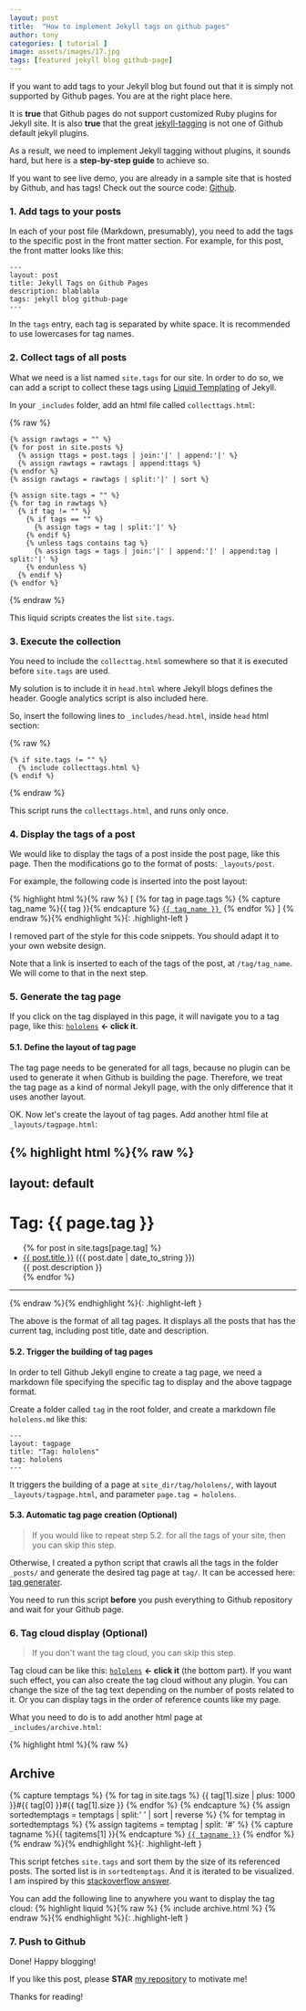 ```yaml
---
layout: post
title:  "How to implement Jekyll tags on github pages"
author: tony
categories: [ tutorial ]
image: assets/images/17.jpg
tags: [featured jekyll blog github-page]
---
```



<style>
.highlight-left {margin-left: 0}
</style>


If you want to add tags to your Jekyll blog but found out that it is simply not supported by Github pages. You are at the right place here.

It is **true** that Github pages do not support customized Ruby plugins for Jekyll site. It is also **true** that the great [jekyll-tagging](https://github.com/pattex/jekyll-tagging) is not one of Github default jekyll plugins.

As a result, we need to implement Jekyll tagging without plugins, it sounds hard, but here is a **step-by-step guide** to achieve so.

If you want to see live demo, you are already in a sample site that is hosted by Github, and has tags! Check out the source code: [Github](https://github.com/qian256/qian256.github.io/).

### 1. Add tags to your posts

In each of your post file (Markdown, presumably), you need to add the tags to the specific post in the front matter section. For example, for this post, the front matter looks like this:

```
---
layout: post
title: Jekyll Tags on Github Pages
description: blablabla
tags: jekyll blog github-page
---
```

In the `tags` entry, each tag is separated by white space. It is recommended to use lowercases for tag names.

### 2. Collect tags of all posts

What we need is a list named `site.tags` for our site. In order to do so, we can add a script to collect these tags using [Liquid Templating](https://jekyllrb.com/docs/templates/) of Jekyll.

In your `_includes` folder, add an html file called `collecttags.html`:

{% raw %}
```liquid
{% assign rawtags = "" %}
{% for post in site.posts %}
  {% assign ttags = post.tags | join:'|' | append:'|' %}
  {% assign rawtags = rawtags | append:ttags %}
{% endfor %}
{% assign rawtags = rawtags | split:'|' | sort %}

{% assign site.tags = "" %}
{% for tag in rawtags %}
  {% if tag != "" %}
    {% if tags == "" %}
      {% assign tags = tag | split:'|' %}
    {% endif %}
    {% unless tags contains tag %}
      {% assign tags = tags | join:'|' | append:'|' | append:tag | split:'|' %}
    {% endunless %}
  {% endif %}
{% endfor %}
```
{% endraw %}

This liquid scripts creates the list `site.tags`.

### 3. Execute the collection

You need to include the `collecttag.html` somewhere so that it is executed before `site.tags` are used.

My solution is to include it in `head.html` where Jekyll blogs defines the header. Google analytics script is also included here.

So, insert the following lines to `_includes/head.html`, inside `head` html section:

{% raw %}
```liquid
{% if site.tags != "" %}
  {% include collecttags.html %}
{% endif %}
```
{% endraw %}

This script runs the `collecttags.html`, and runs only once.

### 4. Display the tags of a post

We would like to display the tags of a post inside the post page, like this page. Then the modifications go to the format of posts: `_layouts/post`.

For example, the following code is inserted into the post layout:

{% highlight html %}{% raw %}
<span>[
  {% for tag in page.tags %}
    {% capture tag_name %}{{ tag }}{% endcapture %}
    <a href="/tag/{{ tag_name }}"><code class="highligher-rouge"><nobr>{{ tag_name }}</nobr></code>&nbsp;</a>
  {% endfor %}
]</span>
{% endraw %}{% endhighlight %}{: .highlight-left }

I removed part of the style for this code snippets. You should adapt it to your own website design.

Note that a link is inserted to each of the tags of the post, at `/tag/tag_name`. We will come to that in the next step.

### 5. Generate the tag page

If you click on the tag displayed in this page, it will navigate you to a tag page, like this: <a class="no-underline" href="http://longqian.me/tag/hololens/"><code class="highligher-rouge"><nobr>hololens</nobr></code></a> **<- click it**.

#### 5.1. Define the layout of tag page

The tag page needs to be generated for all tags, because no plugin can be used to generate it when Github is building the page. Therefore, we treat the tag page as a kind of normal Jekyll page, with the only difference that it uses another layout.

OK. Now let's create the layout of tag pages. Add another html file at `_layouts/tagpage.html`:

{% highlight html %}{% raw %}
---
layout: default
---
<div class="post">
<h1>Tag: {{ page.tag }}</h1>
<ul>
{% for post in site.tags[page.tag] %}
  <li><a href="{{ post.url }}">{{ post.title }}</a> ({{ post.date | date_to_string }})<br>
    {{ post.description }}
  </li>
{% endfor %}
</ul>
</div>
<hr>
{% endraw %}{% endhighlight %}{: .highlight-left }

The above is the format of all tag pages. It displays all the posts that has the current tag, including post title, date and description.

#### 5.2. Trigger the building of tag pages

In order to tell Github Jekyll engine to create a tag page, we need a markdown file specifying the specific tag to display and the above tagpage format.

Create a folder called `tag` in the root folder, and create a markdown file `hololens.md` like this:

```
---
layout: tagpage
title: "Tag: hololens"
tag: hololens
---
```

It triggers the building of a page at `site_dir/tag/hololens/`, with layout `_layouts/tagpage.html`, and parameter `page.tag = hololens`.

#### 5.3. Automatic tag page creation (Optional)

> If you would like to repeat step 5.2. for all the tags of your site, then you can skip this step.

Otherwise, I created a python script that crawls all the tags in the folder `_posts/` and generate the desired tag page at `tag/`. It can be accessed here: [tag generater](https://github.com/qian256/qian256.github.io/blob/master/tag_generator.py).

You need to run this script **before** you push everything to Github repository and wait for your Github page.

### 6. Tag cloud display (Optional)

> If you don't want the tag cloud, you can skip this step.

Tag cloud can be like this: <a class="no-underline" href="http://longqian.me/tag/hololens/"><code class="highligher-rouge"><nobr>hololens</nobr></code></a> **<- click it** (the bottom part). If you want such effect, you can also create the tag cloud without any plugin. You can change the size of the tag text depending on the number of posts related to it. Or you can display tags in the order of reference counts like my page.

What you need to do is to add another html page at `_includes/archive.html`:

{% highlight html %}{% raw %}
<h2>Archive</h2>
{% capture temptags %}
  {% for tag in site.tags %}
    {{ tag[1].size | plus: 1000 }}#{{ tag[0] }}#{{ tag[1].size }}
  {% endfor %}
{% endcapture %}
{% assign sortedtemptags = temptags | split:' ' | sort | reverse %}
{% for temptag in sortedtemptags %}
  {% assign tagitems = temptag | split: '#' %}
  {% capture tagname %}{{ tagitems[1] }}{% endcapture %}
  <a href="/tag/{{ tagname }}"><code class="highligher-rouge"><nobr>{{ tagname }}</nobr></code></a>
{% endfor %}
{% endraw %}{% endhighlight %}{: .highlight-left }

This script fetches `site.tags` and sort them by the size of its referenced posts. The sorted list is in `sortedtemptags`. And it is iterated to be visualized. I am inspired by this [stackoverflow answer](http://stackoverflow.com/questions/13025281/how-to-get-a-sorted-tags-list-in-jekyll).

You can add the following line to anywhere you want to display the tag cloud:
{% highlight liquid %}{% raw %}
{% include archive.html %}
{% endraw %}{% endhighlight %}{: .highlight-left }


### 7. Push to Github

Done! Happy blogging!

If you like this post, please **STAR** [my repository](https://github.com/qian256/qian256.github.io) to motivate me!

Thanks for reading!  <i class="em em-lq"></i>
